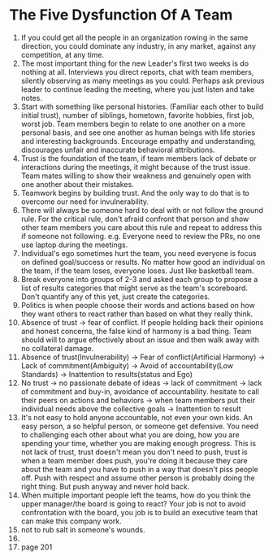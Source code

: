 # The Five Dysfunction Of A Team

1. If you could get all the people in an organization rowing in the same direction, you could dominate any industry, in any market, against any competition, at any time.
2. The most important thing for the new Leader's first two weeks is do nothing at all. Interviews you direct reports, chat with team members, silently observing as many meetings as you could. Perhaps ask previous leader to continue leading the meeting, where you just listen and take notes.
3. Start with something like personal histories. (Familiar each other to build initial trust), number of siblings, hometown, favorite hobbies, first job, worst job. Team members begin to relate to one another on a more personal basis, and see one another as human beings with life stories and interesting backgrounds. Encourage empathy and understanding, discourages unfair and inaccurate behavioral attributions. 
4. Trust is the foundation of the team, if team members lack of debate or interactions during the meetings, it might because of the trust issue. Team mates willing to show their weakness and genuinely open with one another about their mistakes.
5. Teamwork begins by building trust. And the only way to do that is to overcome our need for invulnerability. 
6. There will always be someone hard to deal with or not follow the ground rule. For the critical rule, don't afraid confront that person and show other team members you care about this rule and repeat to address this if someone not following. e.g. Everyone need to review the PRs, no one use laptop during the meetings. 
7. Individual's ego sometimes hurt the team, you need everyone is focus on defined goal/success or results. No matter how good an individual on the team, if the team loses, everyone loses. Just like basketball team.
8. Break everyone into groups of 2-3 and asked each group to propose a list of results categories that might serve as the team's scoreboard. Don't quantify any of this yet, just create the categories. 
9. Politics is when people choose their words and actions based on how they want others to react rather than based on what they really think.
10. Absence of trust -> fear of conflict. If people holding back their opinions and honest concerns, the false kind of harmony is a bad thing. Team should will to argue effectively about an issue and then walk away with no collateral damage.
11. Absence of trust(Invulnerability) -> Fear of conflict(Artificial Harmony) -> Lack of commitment(Ambiguity) -> Avoid of accountability(Low Standards) -> Inattention to results(status and Ego) 
12. No trust -> no passionate debate of ideas -> lack of commitment -> lack of commitment and buy-in, avoidance of accountability. hesitate to call their peers on actions and behaviors -> when team members put their individual needs above the collective goals -> Inattention to result
13. It's not easy to hold anyone accountable, not even your own kids. An easy person, a so helpful person, or someone get defensive. You need to challenging each other about what you are doing, how you are spending your time, whether you are making enough progress. This is not lack of trust, trust doesn't mean you don't need to push, trust is when a team member does push, you're doing it because they care about the team and you have to push in a way that doesn't piss people off. Push with respect and assume other person is probably doing the right thing. But push anyway and never hold back. 
14. When multiple important people left the teams, how do you think the upper manager/the board is going to react? Your job is not to avoid confrontation with the board, you job is to build an executive team that can make this company work.
15. not to rub salt in someone's wounds.
16. 
17. page 201
